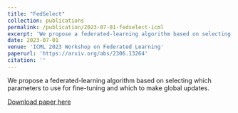 ```yaml
---
title: "FedSelect"
collection: publications
permalink: /publication/2023-07-01-fedselect-icml
excerpt: 'We propose a federated-learning algorithm based on selecting which parameters to use for fine-tuning and which to make global updates.'
date: 2023-07-01
venue: 'ICML 2023 Workshop on Federated Learning'
paperurl: 'https://arxiv.org/abs/2306.13264'
citation: ''
---
```

We propose a federated-learning algorithm based on selecting which parameters to use for fine-tuning and which to make global updates.

[Download paper here](http://andyz245.github.io/files/2306.13264.pdf)
